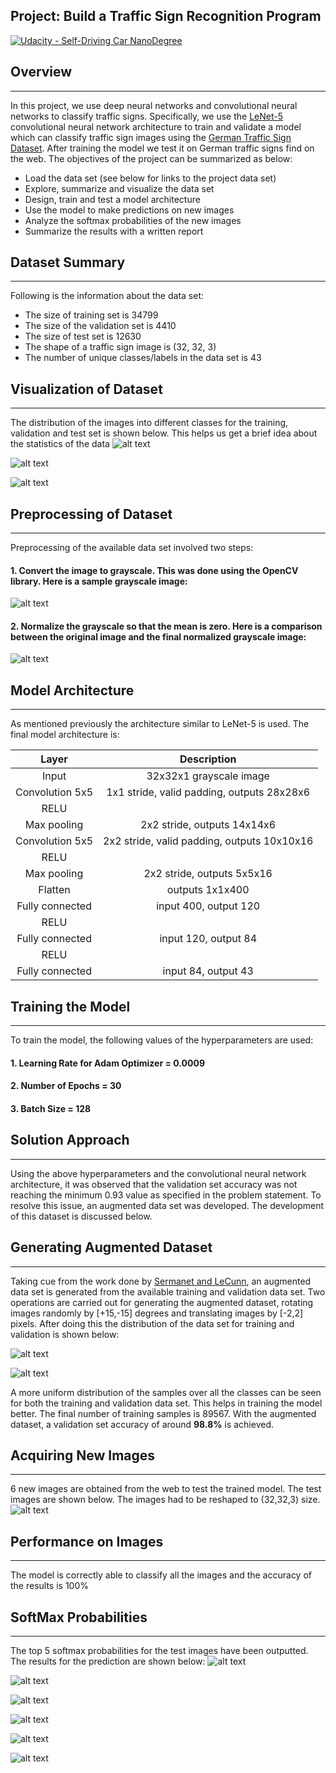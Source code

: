 ## Project: Build a Traffic Sign Recognition Program
[![Udacity - Self-Driving Car NanoDegree](https://s3.amazonaws.com/udacity-sdc/github/shield-carnd.svg)](http://www.udacity.com/drive)

## Overview
---
In this project, we use deep neural networks and convolutional neural networks to classify traffic signs. Specifically, we use the [LeNet-5](http://yann.lecun.com/exdb/publis/pdf/lecun-01a.pdf) convolutional neural network architecture to train and validate a model which can classify traffic sign images using the [German Traffic Sign Dataset](http://benchmark.ini.rub.de/?section=gtsrb&subsection=dataset). After training the model we test it on German traffic signs find on the web. The objectives of the project can be summarized as below:

* Load the data set (see below for links to the project data set)
* Explore, summarize and visualize the data set
* Design, train and test a model architecture
* Use the model to make predictions on new images
* Analyze the softmax probabilities of the new images
* Summarize the results with a written report

[//]: # (Image References)

[image1]: ./write_up_images/org_dataset_train_image_bar_plot.png "Train Bar Plot Visualization"
[image2]: ./write_up_images/org_dataset_valid_image_bar_plot.png "Valid Bar Plot Visualization"
[image3]: ./write_up_images/org_dataset_test_image_bar_plot.png "Test Bar Plot Visualization"
[image4]: ./write_up_images/sample_grayscale.png "Sample Grayscale"
[image5]: ./write_up_images/sample_org_normalized.png "Sample Original and Normalized"
[image6]: ./write_up_images/final_dataset_train_image_bar_plot.png "Train Augmented Bar Plot Visualization"
[image7]: ./write_up_images/final_dataset_valid_image_bar_plot.png "Valid Augmented Bar Plot Visualization"
[image8]: ./write_up_images/web_images_test.png "Web Test Images"
[image9]: ./write_up_images/softmax_predictions.png "Softmax Prediction Row 1"
[image10]: ./write_up_images/softmax_predictions2.png "Softmax Prediction Row 2"
[image11]: ./write_up_images/softmax_predictions3.png "Softmax Prediction Row 3"
[image12]: ./write_up_images/softmax_predictions4.png "Softmax Prediction Row 4"
[image13]: ./write_up_images/softmax_predictions5.png "Softmax Prediction Row 5"
[image14]: ./write_up_images/softmax_predictions6.png "Softmax Prediction Row 6"
[image15]: ./write_up_images/sample_org_normalized.png "Compare Org and Normalized"

## Dataset Summary
---
Following is the information about the data set:
* The size of training set is 34799
* The size of the validation set is 4410
* The size of test set is 12630
* The shape of a traffic sign image is (32, 32, 3)
* The number of unique classes/labels in the data set is 43

## Visualization of Dataset
---
The distribution of the images into different classes for the training, validation and test set is shown below. This helps us get a brief idea about the statistics of the data
![alt text][image1]

![alt text][image2]

![alt text][image3]

## Preprocessing of Dataset
---
Preprocessing of the available data set involved two steps:

#### 1. Convert the image to grayscale. This was done using the OpenCV library. Here is a sample grayscale image:

![alt text][image4]

#### 2. Normalize the grayscale so that the mean is zero. Here is a comparison between the original image and the final normalized grayscale image:

![alt text][image4]

## Model Architecture
---
As mentioned previously the architecture similar to LeNet-5 is used.  The final model architecture is:

| Layer         		|     Description	        					|
|:---------------------:|:---------------------------------------------:|
| Input         		| 32x32x1 grayscale image   					|
| Convolution 5x5     	| 1x1 stride, valid padding, outputs 28x28x6 	|
| RELU					|												|
| Max pooling	      	| 2x2 stride,  outputs 14x14x6 					|
| Convolution 5x5	    | 2x2 stride, valid padding, outputs 10x10x16   |
| RELU					|												|
| Max pooling	      	| 2x2 stride,  outputs 5x5x16 					|
| Flatten			    | outputs 1x1x400    							|
| Fully connected		| input 400, output 120       					|
| RELU					|												|
| Fully connected		| input 120, output 84        					|
| RELU					|												|
| Fully connected		| input 84, output 43        					|

## Training the Model
---
To train the model, the following values of the hyperparameters are used:
#### 1. Learning Rate for Adam Optimizer = 0.0009

#### 2. Number of Epochs = 30

#### 3. Batch Size = 128

## Solution Approach
---
Using the above hyperparameters and the convolutional neural network architecture, it was observed that the validation set accuracy was not reaching the minimum 0.93 value as specified in the problem statement.
To resolve this issue, an augmented data set was developed. The development of this dataset is discussed below.

## Generating Augmented Dataset
---
Taking cue from the work done by [Sermanet and LeCunn](http://yann.lecun.com/exdb/publis/pdf/sermanet-ijcnn-11.pdf), an augmented data set is generated from the available training and validation data set. 
Two operations are carried out for generating the augmented dataset, rotating images randomly by [+15,-15] degrees and translating images by [-2,2] pixels.
After doing this the distribution of the data set for training and validation is shown below:
 
![alt text][image6]

![alt text][image7]

A more uniform distribution of the samples over all the classes can be seen for both the training and validation data set. This helps in training the model better. The final number of training samples is 89567.
With the augmented dataset, a validation set accuracy of around **98.8%** is achieved.

## Acquiring New Images
---
6 new images are obtained from the web to test the trained model. The test images are shown below. The images had to be reshaped to (32,32,3) size.
![alt text][image8]

## Performance on Images
---
The model is correctly able to classify all the images and the accuracy of the results is 100%

## SoftMax Probabilities
---
The top 5 softmax probabilities for the test images have been outputted. The results for the prediction are shown below:
![alt text][image9]

![alt text][image10]

![alt text][image11]

![alt text][image12]

![alt text][image13]

![alt text][image14]
